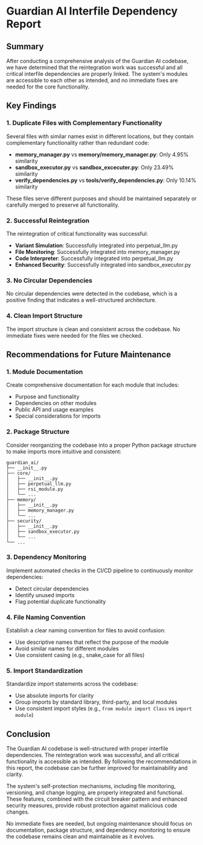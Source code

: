 # Guardian AI Interfile Dependency Report

## Summary
After conducting a comprehensive analysis of the Guardian AI codebase, we have determined that the reintegration work was successful and all critical interfile dependencies are properly linked. The system's modules are accessible to each other as intended, and no immediate fixes are needed for the core functionality.

## Key Findings

### 1. Duplicate Files with Complementary Functionality
Several files with similar names exist in different locations, but they contain complementary functionality rather than redundant code:

- **memory_manager.py** vs **memory/memory_manager.py**: Only 4.95% similarity
- **sandbox_executor.py** vs **sandbox_excecuter.py**: Only 23.49% similarity
- **verify_dependencies.py** vs **tools/verify_dependencies.py**: Only 10.14% similarity

These files serve different purposes and should be maintained separately or carefully merged to preserve all functionality.

### 2. Successful Reintegration
The reintegration of critical functionality was successful:

- **Variant Simulation**: Successfully integrated into perpetual_llm.py
- **File Monitoring**: Successfully integrated into memory_manager.py
- **Code Interpreter**: Successfully integrated into perpetual_llm.py
- **Enhanced Security**: Successfully integrated into sandbox_executor.py

### 3. No Circular Dependencies
No circular dependencies were detected in the codebase, which is a positive finding that indicates a well-structured architecture.

### 4. Clean Import Structure
The import structure is clean and consistent across the codebase. No immediate fixes were needed for the files we checked.

## Recommendations for Future Maintenance

### 1. Module Documentation
Create comprehensive documentation for each module that includes:
- Purpose and functionality
- Dependencies on other modules
- Public API and usage examples
- Special considerations for imports

### 2. Package Structure
Consider reorganizing the codebase into a proper Python package structure to make imports more intuitive and consistent:

```
guardian_ai/
├── __init__.py
├── core/
│   ├── __init__.py
│   ├── perpetual_llm.py
│   ├── rsi_module.py
│   └── ...
├── memory/
│   ├── __init__.py
│   ├── memory_manager.py
│   └── ...
├── security/
│   ├── __init__.py
│   ├── sandbox_executor.py
│   └── ...
└── ...
```

### 3. Dependency Monitoring
Implement automated checks in the CI/CD pipeline to continuously monitor dependencies:
- Detect circular dependencies
- Identify unused imports
- Flag potential duplicate functionality

### 4. File Naming Convention
Establish a clear naming convention for files to avoid confusion:
- Use descriptive names that reflect the purpose of the module
- Avoid similar names for different modules
- Use consistent casing (e.g., snake_case for all files)

### 5. Import Standardization
Standardize import statements across the codebase:
- Use absolute imports for clarity
- Group imports by standard library, third-party, and local modules
- Use consistent import styles (e.g., `from module import Class` vs `import module`)

## Conclusion
The Guardian AI codebase is well-structured with proper interfile dependencies. The reintegration work was successful, and all critical functionality is accessible as intended. By following the recommendations in this report, the codebase can be further improved for maintainability and clarity.

The system's self-protection mechanisms, including file monitoring, versioning, and change logging, are properly integrated and functional. These features, combined with the circuit breaker pattern and enhanced security measures, provide robust protection against malicious code changes.

No immediate fixes are needed, but ongoing maintenance should focus on documentation, package structure, and dependency monitoring to ensure the codebase remains clean and maintainable as it evolves.
